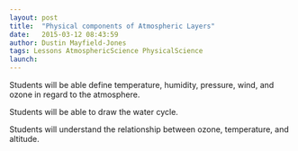 ```yaml
---
layout: post
title:  "Physical components of Atmospheric Layers"
date:   2015-03-12 08:43:59
author: Dustin Mayfield-Jones
tags: Lessons AtmosphericScience PhysicalScience
launch: 
---
```

Students will be able define temperature, humidity, pressure, wind, and ozone in regard to the atmosphere.

Students will be able to draw the water cycle.

Students will understand the relationship between ozone, temperature, and altitude.
